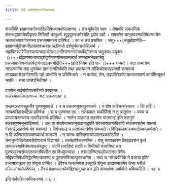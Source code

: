 ```yaml
---
title: 06 सर्वपरिदानाधिकरणम्

---
```


शंयाविति ब्राह्मणावगोरणादिप्रतिषेधवाक्योपलक्षणम् । तत्र पूर्ववदेव पक्षाः । तेषामपि प्राकरणिकं संबन्धद्वयमप्येकीकृत्य निर्दिष्टौ क्रतुधर्मः शुद्धपुरुषधर्मश्चेति द्वावेव पक्षौ । समस्तेन चानृतवदनप्रतिषेधन्यायेन क्रत्वर्थस्यावगोरणस्य प्रसज्यमानस्य प्रतिषेधः । का च तत्र प्रसक्तिः । चतु+++(चतुर्ब्राह्मणेति—ब्रह्माध्वर्युहोत्राग्नीध्राख्याश्चत्वार ऋत्विजो दर्शपूर्णमासयोरित्यर्थ । भहापिठरपरिमितस्याप्यन्वाहार्यस्याऽऽनतिजननासामर्थ्यद्योतनाय चतुःशब्दः प्रयुक्तः ।)+++र्ब्राह्मणसाध्यत्वाद्दर्शपूर्णमासयोस्तदानत्यर्थं सामदानभेददण्डेषु प्रसज्यमानेष्वन्वाहार्यदानेनाऽऽनभयेदिति+++(इति नियम इति पा॰ ।)+++ गम्यते । यदा तन्मात्रेण नाऽऽनमन्मि तदा पुनर्यथा दानादानतिर्भवति तथा प्रयत्यमाने लौकिकोपायप्रसक्तौ सत्यामयं दण्डप्रकारोऽवगोरणादिः पक्षे प्राप्नोति स प्रतिषिध्यते । न कर्तव्यं, तेन, तद्व्यतिरेकोपायान्तराश्रयणं कार्यमित्युक्तं भवति । तथा प्राप्तेऽभिधीयते ।

वाक्येन सर्वसंयोगात्सर्वेभ्यो वरदानतः ।  
फलस्याकल्पितत्वाच्च नेष्टः प्रकरणग्रहः ॥  


यच्छब्दस्तावच्छ्रुत्यैव पुरुषमुपादत्ते । न च प्रकरणयुक्तपुरुषधर्मः । न ह्येष कश्चित्संस्कारः । किं तर्हि । नरकपरिहारार्थोऽयं प्रतिषेधः । स च पुरुषगत एव । नरकपातः संकीर्तितो न तु क्रतुगतः । यस्य च प्रत्यवायस्तचस्य तत्परिहारार्थः प्रतिषेधः । ‘शतेन यातयात् सहस्रेण यातयात्’ इति शतगुणं सहस्रगुणमनुभवेदित्यर्थः । अथ वा संख्येयान्तरानुपादानादुपरि संवत्सरग्रहणादिहापि संवत्सरशतेन यातनां निस्तरेत्सहस्रेणेत्येवं संबध्यते । निषेधफलं च प्रदर्शनमात्रेणैव संबध्यते न विधिफलवत्कामपदोपबन्धमपेक्षते । न हि कश्चित्संत्यक्तव्यमर्थं कामयते । न चान्यः कश्चित्तस्योपादानप्रकारोऽस्ति । तेनानुभवेदित्येतावतैवोपादानं विज्ञायते । तच्चेहाविकलमस्ति । यत्तु भाष्यकारेण लिङ्प्रदर्शनं कृतं तत्फलस्याविधेयत्वादसंबद्धम् । यदपि तावदिष्टं तदपि न विधीयते यत्त्वनिष्टं तत्र पुरुषप्रवृत्त्यसंभवादत्यन्तविपरीत एव विध्युपन्यासः । तस्मादनिष्टफलोपादानमात्रेणैव तद्विषयनिषेधसिद्धेरनिष्टफलस्य च पुरुषगामित्वात्पुरुषधर्मता । तथा च ‘सोऽब्रवीत्किं मे प्रजाया इति’ प्रजामात्रानुग्रह एव शंयुना प्रार्थितः । देवैश्च यत्कामयस इत्युक्ते शंयुना ब्राह्मणमात्रमेव तेभ्यः परीत्तं परिपालनायोपक्षिप्तम् । तैश्च ब्राह्मणमात्रमेवोद्दिश्यानुग्रहः प्रत्त इति वाक्यशेषः समर्थितो भविष्यतीति ॥ १७ ॥

इति सर्वपरिदानाधिकरणम् ॥ ६ ।
